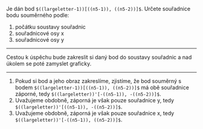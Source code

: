Je dán bod `$((largeletter-1))[((n5-1)), ((n5-2))]$`. Určete souřadnice bodu souměrného podle:

1. počátku soustavy souřadnic
2. souřadnicové osy x
3. souřadnicové osy y

---

Cestou k úspěchu bude zakreslit si daný bod do soustavy souřadnic a nad úkolem se poté zamyslet graficky.

---

1. Pokud si bod a jeho obraz zakreslíme, zjistíme, že bod souměrný s bodem `$((largeletter-1))[((n5-1)), ((n5-2))]$` má obě souřadnice záporné, tedy `$((largeletter))'[-((n5-1)), -((n5-2))]$`.
2. Uvažujeme obdobně, záporná je však pouze souřadnice y, tedy `$((largeletter))'[((n5-1)), -((n5-2))]$`.
3. Uvažujeme obdobně, záporná je však pouze souřadnice x, tedy `$((largeletter))'[-((n5-1)), ((n5-2))]$`.
